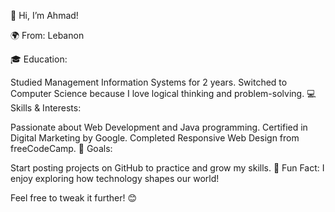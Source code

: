 👋 Hi, I’m Ahmad!

🌍 From: Lebanon

🎓 Education:

Studied Management Information Systems for 2 years.
Switched to Computer Science because I love logical thinking and problem-solving.
💻 Skills & Interests:

Passionate about Web Development and Java programming.
Certified in Digital Marketing by Google.
Completed Responsive Web Design from freeCodeCamp.
🚀 Goals:

Start posting projects on GitHub to practice and grow my skills.
📢 Fun Fact: I enjoy exploring how technology shapes our world!

Feel free to tweak it further! 😊
